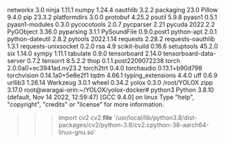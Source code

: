 networkx                3.0
ninja                   1.11.1
numpy                   1.24.4
oauthlib                3.2.2
packaging               23.0
Pillow                  9.4.0
pip                     23.3.2
platformdirs            3.0.0
protobuf                4.25.2
psutil                  5.9.8
pyasn1                  0.5.1
pyasn1-modules          0.3.0
pycocotools             2.0.7
pycparser               2.21
pycuda                  2022.2.2
PyGObject               3.36.0
pyparsing               3.1.1
PySoundFile             0.9.0.post1
python-apt              2.0.1
python-dateutil         2.8.2
pytools                 2022.1.14
requests                2.28.2
requests-oauthlib       1.3.1
requests-unixsocket     0.2.0
rsa                     4.9
scikit-build            0.16.6
setuptools              45.2.0
six                     1.14.0
sympy                   1.11.1
tabulate                0.9.0
tensorboard             2.14.0
tensorboard-data-server 0.7.2
tensorrt                8.5.2.2
thop                    0.1.1.post2209072238
torch                   2.0.0a0+ec3941ad.nv23.2
torch2trt               0.4.0
torchaudio              0.13.1+b90d798
torchvision             0.14.1a0+5e8e2f1
tqdm                    4.66.1
typing_extensions       4.4.0
uff                     0.6.9
urllib3                 1.26.14
Werkzeug                3.0.1
wheel                   0.34.2
yolox                   0.3.0                   /root/YOLOX
zipp                    3.17.0
root@waragai-orin:~/YOLOX/yolox-docker# python3
Python 3.8.10 (default, Nov 14 2022, 12:59:47) 
[GCC 9.4.0] on linux
Type "help", "copyright", "credits" or "license" for more information.
>>> import cv2
>>> cv2.__file__
'/usr/local/lib/python3.8/dist-packages/cv2/python-3.8/cv2.cpython-38-aarch64-linux-gnu.so'
>>> 


